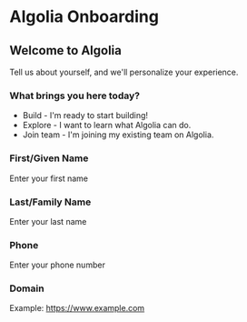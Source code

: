 # Algolia Onboarding

## Welcome to Algolia

Tell us about yourself, and we'll personalize your experience.

### What brings you here today?

- Build - I'm ready to start building!
- Explore - I want to learn what Algolia can do.
- Join team - I'm joining my existing team on Algolia.

### First/Given Name

Enter your first name

### Last/Family Name

Enter your last name

### Phone

Enter your phone number

### Domain

Example: https://www.example.com

